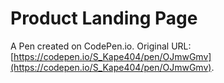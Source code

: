 # Product Landing Page

A Pen created on CodePen.io. Original URL: [https://codepen.io/S_Kape404/pen/OJmwGmv](https://codepen.io/S_Kape404/pen/OJmwGmv).


